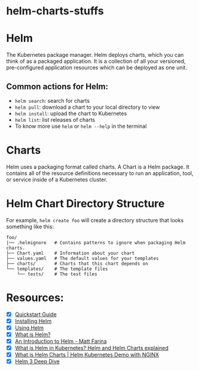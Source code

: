 # helm-charts-stuffs

# Helm
The Kubernetes package manager. Helm deploys charts, which you can think of as a packaged application. It is a collection of all your versioned, pre-configured application resources which can be deployed as one unit.

## Common actions for Helm:

- `helm search`: search for charts
- `helm pull`: download a chart to your local directory to view
- `helm install`: upload the chart to Kubernetes
- `helm list`: list releases of charts
- To know more use `helm` or `helm --help` in the terminal

# Charts

Helm uses a packaging format called charts. A Chart is a Helm package. It contains all of the resource definitions necessary to run an application, tool, or service inside of a Kubernetes cluster. 

# Helm Chart Directory Structure

For example, `helm create foo` will create a directory structure that looks
something like this:

    foo/
    |── .helmignore   # Contains patterns to ignore when packaging Helm charts.
    ├── Chart.yaml    # Information about your chart
    ├── values.yaml   # The default values for your templates
    ├── charts/       # Charts that this chart depends on
    └── templates/    # The template files
        └── tests/    # The test files


# Resources:

- [x] [Quickstart Guide](https://helm.sh/docs/intro/quickstart/)
- [x] [Installing Helm](https://helm.sh/docs/intro/install/)
- [x] [Using Helm](https://helm.sh/docs/intro/using_helm/)
- [x] [What is Helm?](https://www.youtube.com/watch?v=fy8SHvNZGeE)
- [x] [An Introduction to Helm - Matt Farina](https://www.youtube.com/watch?v=Zzwq9FmZdsU)
- [x] [What is Helm in Kubernetes? Helm and Helm Charts explained](https://www.youtube.com/watch?v=Zzwq9FmZdsU)
- [x] [What is Helm Charts | Helm Kubernetes Demo with NGINX](https://www.youtube.com/watch?v=j-YBgTnV2v0)
- [x] [Helm 3 Deep Dive](https://www.youtube.com/watch?v=afCRt5Gd6Rk&t=1120s)
